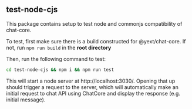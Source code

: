 ## test-node-cjs

This package contains setup to test node and commonjs compatibility of chat-core.

To test, first make sure there is a build constructed for @yext/chat-core. If not, run `npm run build` in  the **root directory**

Then, run the following command to test:
```bash
cd test-node-cjs && npm i && npm run test
```

This will start a node server at http://localhost:3030/. Opening that up should trigger a request to the server, which will automatically make an initial request to chat API using ChatCore and display the response (e.g. initial message).